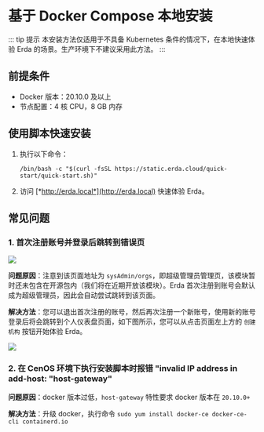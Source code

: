 # 基于 Docker Compose 本地安装

::: tip 提示
本安装方法仅适用于不具备 Kubernetes 条件的情况下，在本地快速体验 Erda 的场景。生产环境下不建议采用此方法。
:::

## 前提条件

- Docker 版本：20.10.0 及以上
- 节点配置：4 核 CPU，8 GB 内存

## 使用脚本快速安装

1. 执行以下命令：

   ```shell
   /bin/bash -c "$(curl -fsSL https://static.erda.cloud/quick-start/quick-start.sh)"
   ```

2. 访问 [*http://erda.local*](http://erda.local) 快速体验 Erda。


## 常见问题

### 1. 首次注册账号并登录后跳转到错误页

![](http://terminus-paas.oss-cn-hangzhou.aliyuncs.com/paas-doc/2021/08/24/2a174a79-4831-477e-b36f-65e606967ad5.png)

**问题原因**：注意到该页面地址为 `sysAdmin/orgs`，即超级管理员管理页，该模块暂时还未包含在开源包内（我们将在近期开放该模块）。Erda 首次注册到账号会默认成为超级管理员，因此会自动尝试跳转到该页面。

**解决方法**：您可以退出首次注册的账号，然后再次注册一个新账号，使用新的账号登录后将会跳转到个人仪表盘页面，如下图所示，您可以从点击页面左上方的 `创建机构` 按钮开始体验 Erda。

![](http://terminus-paas.oss-cn-hangzhou.aliyuncs.com/paas-doc/2021/08/24/ab68de5a-d013-40d0-9336-a9364da3525e.png)


### 2. 在 CenOS 环境下执行安装脚本时报错 "invalid IP address in add-host: "host-gateway"

**问题原因**：docker 版本过低，`host-gateway` 特性要求 docker 版本在 `20.10.0+`

**解决方法**：升级 docker，执行命令 `sudo yum install docker-ce docker-ce-cli containerd.io`
